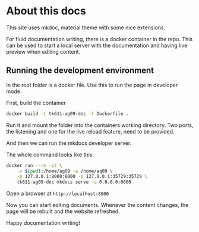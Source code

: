 # About this docs

This site uses mkdoc, material theme with some nice extensions.

For fluid documentation writing, there is a docker container in the repo.
This can be used to start a local server with the documentation and having live preview when editing content.

## Running the development environment

In the root folder is a docker file. Use this to run the page in developer mode.

First, build the container

```bash
docker build -t tk611-ag09-doc -f Dockerfile .
```

Run it and mount the folder into the containers working directory.
Two ports, the listening and one for the live reload feature, need to be provided.

And then we can run the mkdocs developer server.

The whole command looks like this:

```bash
docker run --rm -it \
    -v $(pwd):/home/ag09 -w /home/ag09 \
    -p 127.0.0.1:8000:8000 -p 127.0.0.1:35729:35729 \
    tk611-ag09-doc mkdocs serve -a 0.0.0.0:8000
```

Open a browser at `http://localhost:8000`

Now you can start editing documents. Whenever the content changes, the page will be rebuilt and the website refreshed.

Happy documentation writing!
